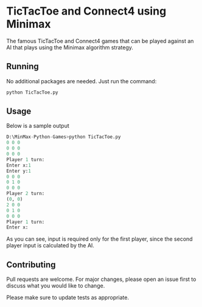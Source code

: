 # TicTacToe and Connect4 using Minimax

The famous TicTacToe and Connect4 games that can be played against an AI that plays using the Minimax algorithm strategy.

## Running

No additional packages are needed. Just run the command:

```bash
python TicTacToe.py
```


## Usage
Below is a sample output
```python
D:\MinMax-Python-Games>python TicTacToe.py
0 0 0
0 0 0
0 0 0
Player 1 turn:
Enter x:1
Enter y:1
0 0 0
0 1 0
0 0 0
Player 2 turn:
(0, 0)
2 0 0
0 1 0
0 0 0
Player 1 turn:
Enter x:
```
As you can see, input is required only for the first player, since the second player input is calculated by the AI.
## Contributing
Pull requests are welcome. For major changes, please open an issue first to discuss what you would like to change.

Please make sure to update tests as appropriate.
